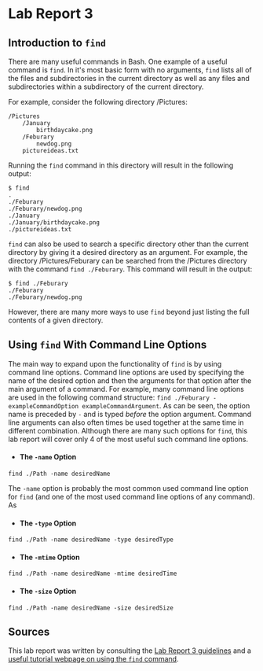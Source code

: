 # Lab Report 3
## Introduction to `find`
There are many useful commands in Bash. One example of a useful command is `find`. In it's most basic form with no arguments, `find` lists all of the files and subdirectories in the current directory as well as any files and subdirectories within a subdirectory of the current directory.

For example, consider the following directory /Pictures:

```
/Pictures
    /January
        birthdaycake.png
    /Feburary
        newdog.png
    pictureideas.txt
```

Running the `find` command in this directory will result in the following output:
```
$ find
.
./Feburary
./Feburary/newdog.png
./January
./January/birthdaycake.png
./pictureideas.txt
```

`find` can also be used to search a specific directory other than the current directory by giving it a desired directory as an argument. For example, the directory /Pictures/Feburary can be searched from the /Pictures directory with the command `find ./Feburary`. This command will result in the output:

```
$ find ./Feburary
./Feburary
./Feburary/newdog.png
```
However, there are many more ways to use `find` beyond just listing the full contents of a given directory.

## Using `find` With Command Line Options

The main way to expand upon the functionality of `find` is by using command line options. Command line options are used by specifying the name of the desired option and then the arguments for that option after the main argument of a command. For example, many command line options are used in the following command structure: `find ./Feburary -exampleCommandOption exampleCommandArgument`. As can be seen, the option name is preceded by `-` and is typed _before_ the option argument. Command line arguments can also often times be used together at the same time in different combination. Although there are many such options for `find`, this lab report will cover only 4 of the most useful such command line options.

* #### The `-name` Option

`find ./Path -name desiredName`

The `-name` option is probably the most common used command line option for `find` (and one of the most used command line options of any command). As 

* #### The `-type` Option

`find ./Path -name desiredName -type desiredType`

* #### The `-mtime` Option

`find ./Path -name desiredName -mtime desiredTime`

* #### The `-size` Option

`find ./Path -name desiredName -size desiredSize`

## Sources
This lab report was written by consulting the [Lab Report 3 guidelines](https://ucsd-cse15l-s23.github.io/week/week5/#week5-lab-report) and a [useful tutorial webpage on using the `find` command](https://linuxize.com/post/how-to-find-files-in-linux-using-the-command-line/).
